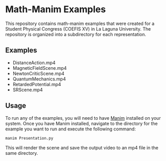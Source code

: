 # Math-Manim Examples

This repository contains math-manim examples that were created for a Student Physical Congress (COEFIS XV) in La Laguna University. The repository is organized into a subdirectory for each representation.

## Examples

* DistanceAction.mp4
* MagneticFieldScene.mp4
* NewtonCriticScene.mp4
* QuantumMechanics.mp4
* RetardedPotential.mp4
* SRScene.mp4

## Usage

To run any of the examples, you will need to have [Manim](https://github.com/3b1b/manim) installed on your system. Once you have Manim installed, navigate to the directory for the example you want to run and execute the following command:

```sh
manim Presentation.py
```

This will render the scene and save the output video to an mp4 file in the same directory.